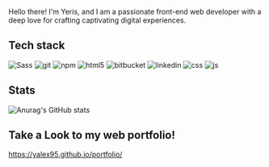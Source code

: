 <p> Hello there! I'm Yeris, and I am a passionate front-end web developer with a deep love for crafting captivating digital experiences.</p>
<h2>Tech stack</h2>
<p>
  <img alt="Sass" src="https://img.shields.io/badge/-Sass-CC6699?style=flat-square&logo=sass&logoColor=white" />
  <img alt="git" src="https://img.shields.io/badge/-Git-F05032?style=flat-square&logo=git&logoColor=white" />
  <img alt="npm" src="https://img.shields.io/badge/-NPM-CB3837?style=flat-square&logo=npm&logoColor=white" />
  <img alt="html5" src="https://img.shields.io/badge/-HTML5-E34F26?style=flat-square&logo=html5&logoColor=white" />
  <img alt="bitbucket" src="https://img.shields.io/badge/-Bitbucket-0747a6?style=flat-squarestyle=flat-square&logo=bitbucket&logoColor=white" />
  <img alt="linkedin" src="https://img.shields.io/badge/-LinkedIn-0077B5?style=flat-square&logo=linkedin&logoColor=white" />
  <img alt="css" src="https://img.shields.io/badge/CSS-239120?&style=flat-square&logo=css3&logoColor=white" />
  <img alt="js" src="https://img.shields.io/badge/JavaScript-F7DF1E?style=flat-square&logo=javascript&logoColor=white" />
  <img alt="" src="https://img.shields.io/badge/PHP-777BB4?style=flat-square&logo=php&logoColor=white" />
  <img alt="" src="https://img.shields.io/badge/Vue.js-35495E?style=flat-square&logo=vue.js&logoColor=white" />
  <img alt="" src="https://img.shields.io/badge/Tailwind_CSS-38B2AC?style=flat-square&logo=tailwind-css&logoColor=white" />
  <img alt="" src="https://img.shields.io/badge/Bootstrap-563D7C?style=flat-square&logo=bootstrap&logoColor=white" />
  <img alt="" src="https://img.shields.io/badge/jQuery-0769AD?style=flat-square&logo=jquery&logoColor=white" />
  </p>
  
  ## Stats
    
  ![Anurag's GitHub stats](https://github-readme-stats.vercel.app/api?username=Yalex95&show_icons=true&theme=onedark)

## Take a Look to my web portfolio!

https://yalex95.github.io/portfolio/
